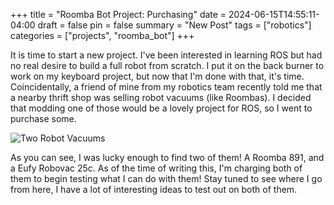 +++
title = "Roomba Bot Project: Purchasing"
date = 2024-06-15T14:55:11-04:00
draft = false
pin = false
summary = "New Post"
tags = ["robotics"]
categories = ["projects", "roomba_bot"]
+++

It is time to start a new project. I've been interested in learning ROS but had no real desire to build a full robot from scratch. I put it on the back burner to work on my keyboard project, but now that I'm done with that, it's time. Coincidentally, a friend of mine from my robotics team recently told me that a nearby thrift shop was selling robot vacuums (like Roombas). I decided that modding one of those would be a lovely project for ROS, so I went to purchase some.

![Two Robot Vacuums](the_little_boys.png) 

As you can see, I was lucky enough to find two of them! A Roomba 891, and a Eufy Robovac 25c. As of the time of writing this, I'm charging both of them to begin testing what I can do with them! Stay tuned to see where I go from here, I have a lot of interesting ideas to test out on both of them.